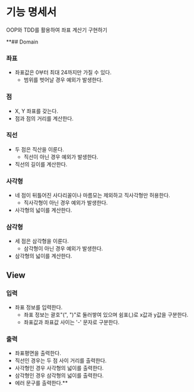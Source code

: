 # 기능 명세서
OOP와 TDD를 활용하여 좌표 계산기 구현하기

**## Domain
### 좌표
- 좌표값은 0부터 최대 24까지만 가질 수 있다.
  - 범위를 벗어날 경우 예외가 발생한다.

### 점
- X, Y 좌표를 갖는다.
- 점과 점의 거리를 계산한다.

### 직선
- 두 점은 직산을 이룬다.
  - 직선이 아닌 경우 예외가 발생한다.
- 직선의 길이를 계산한다.

### 사각형
- 네 점이 뒤틀어진 사다리꼴이나 마름모는 제외하고 직사각형만 허용한다.
  - 직사각형이 아닌 경우 예외가 발생한다.
- 사각형의 넓이를 계산한다.

### 삼각형
- 세 점은 삼각형을 이룬다.
  - 삼각형이 아닌 경우 예외가 발생한다.
- 삼각형의 넓이를 계산한다.

## View
### 입력
- 좌표 정보를 입력한다.
  - 좌표 정보는 괄호"(", ")"로 둘러쌓여 있으며 쉼표(,)로 x값과 y값을 구분한다.
  - 좌표값과 좌표값 사이는 '-' 문자로 구분한다.

### 출력
- 좌표평면을 출력한다.
- 직선인 경우는 두 점 사이 거리를 출력한다.
- 사각형인 경우 사각형의 넓이를 출력한다.
- 삼각형인 경우 삼각형의 넓이를 출력한다.
- 에러 문구를 출력한다.**
